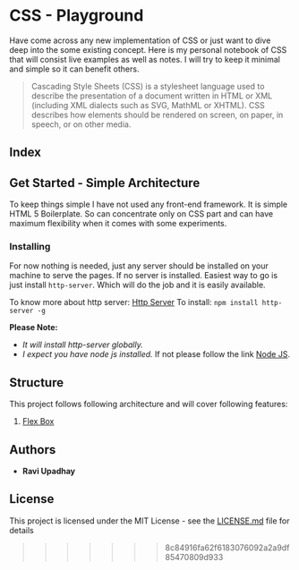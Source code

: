 # CSS - Playground

Have come across any new implementation of CSS or just want to dive deep into the some existing concept. 
Here is my personal notebook of CSS that will consist live examples as well as notes. I will try to keep 
it minimal and simple so it can benefit others.

> Cascading Style Sheets (CSS) is a stylesheet language used to describe the presentation of a document written in HTML or XML (including XML dialects such as SVG, MathML or XHTML). CSS describes how elements should be rendered on screen, on paper, in speech, or on other media.

## Index

## Get Started - Simple Architecture

To keep things simple I have not used any front-end framework. It is simple HTML 5 Boilerplate. So can concentrate only on CSS part and can have maximum flexibility when it comes with some experiments.

### Installing

For now nothing is needed, just any server should be installed on your machine to serve the pages.
If no server is installed. Easiest way to go is just install `http-server`. Which will do the job and 
it is easily available.

To know more about http server: [Http Server](https://www.npmjs.com/package/http-server)
To install: `npm install http-server -g` 

**Please Note:**
- *It will install http-server globally.*
- *I expect you have node js installed.* If not please follow the link [Node JS](https://nodejs.org/en/). 

## Structure

This project follows following architecture and will cover following features:

1. [Flex Box](https://github.com/Ravi-Upadhyay/css-playground/flex-box)

## Authors

* **Ravi Upadhay**

## License

This project is licensed under the MIT License - see the [LICENSE.md](LICENSE.md) file for details
>>>>>>> 8c84916fa62f6183076092a2a9df85470809d933
